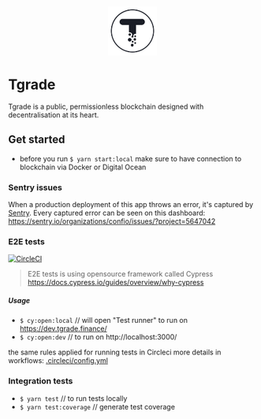 <p align="center">
    <img src="public/apple-touch-icon.png" width="100" height="100">
</p>

# Tgrade
Tgrade is a public, permissionless blockchain designed with decentralisation at its heart.

## Get started
- before you run `$ yarn start:local` make sure to have connection to blockchain via Docker or Digital Ocean

### Sentry issues

When a production deployment of this app throws an error, it's captured by [Sentry](https://sentry.io/welcome/). Every captured error can be seen on this dashboard: https://sentry.io/organizations/confio/issues/?project=5647042

### E2E tests
[![CircleCI](https://circleci.com/gh/confio/tgrade-app.svg?style=svg&circle-token=d8a2d49cb73749882fd6378a49f27b3806dd2f19)](https://circleci.com/gh/confio/tgrade-app)
> E2E tests is using opensource framework called Cypress https://docs.cypress.io/guides/overview/why-cypress

##### Usage
- `$ cy:open:local` // will open "Test runner" to run on https://dev.tgrade.finance/
- `$ cy:open:dev` // to run on http://localhost:3000/

the same rules applied for running tests in Circleci more details in workflows:
[.circleci/config.yml](.circleci/config.yml)

### Integration tests
- `$ yarn test` // to run tests locally
- `$ yarn test:coverage` // generate test coverage

